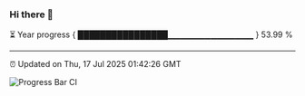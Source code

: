### Hi there 👋

⏳ Year progress { ████████████████▁▁▁▁▁▁▁▁▁▁▁▁▁▁ } 53.99 %

---

⏰ Updated on Thu, 17 Jul 2025 01:42:26 GMT

![Progress Bar CI](https://github.com/JuvenileQ/Progress-Bar-CI/workflows/main/badge.svg)
